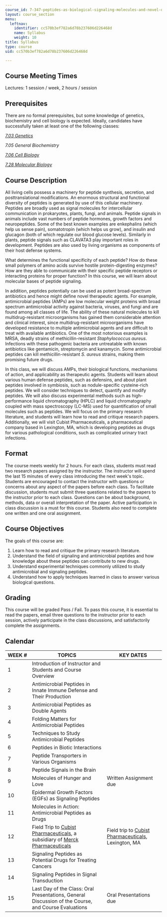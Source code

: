 ```yaml
---
course_id: 7-347-peptides-as-biological-signaling-molecules-and-novel-drugs-spring-2016
layout: course_section
menu:
  leftnav:
    identifier: cc570b3ef782a6d78b237606d226468d
    name: Syllabus
    weight: 10
title: Syllabus
type: course
uid: cc570b3ef782a6d78b237606d226468d

---
```


Course Meeting Times
--------------------

Lectures: 1 session / week, 2 hours / session

Prerequisites
-------------

There are no formal prerequisites, but some knowledge of genetics, biochemistry and cell biology is expected. Ideally, candidates have successfully taken at least one of the following classes:

[_7.03 Genetics_](/courses/7-03-genetics-fall-2004/)

_7.05 General Biochemistry_

[_7.06 Cell Biology_](/courses/7-06-cell-biology-spring-2007/)

[_7.28 Molecular Biology_](/courses/7-28-molecular-biology-spring-2005/)

Course Description
------------------

All living cells possess a machinery for peptide synthesis, secretion, and posttranslational modifications. An enormous structural and functional diversity of peptides is generated by use of this cellular machinery. Peptides are broadly used as signal molecules for intercellular communication in prokaryotes, plants, fungi, and animals. Peptide signals in animals include vast numbers of peptide hormones, growth factors and neuropeptides. Some of the best known examples are enkephalins (which help us sense pain), somatotropin (which helps us grow), and insulin and glucagon (both of which regulate our blood glucose levels). Similarly in plants, peptide signals such as CLAVATA3 play important roles in development. Peptides are also used by living organisms as components of their host defense systems.

What determines the functional specificity of each peptide? How do these small polymers of amino acids survive hostile protein-digesting enzymes? How are they able to communicate with their specific peptide receptors or interacting proteins for proper function? In this course, we will learn about molecular bases of peptide signaling.

In addition, peptides potentially can be used as potent broad-spectrum antibiotics and hence might define novel therapeutic agents. For example, antimicrobial peptides (AMPs) are low molecular weight proteins with broad spectrum antimicrobial activity against bacteria, viruses, and fungi and are found among all classes of life. The ability of these natural molecules to kill multidrug-resistant microorganisms has gained them considerable attention and clinical interest, since multidrug-resistant microorganisms have developed resistance to multiple antimicrobial agents and are difficult to treat with available antibiotics. One of the most notorious examples is MRSA, deadly strains of methicillin-resistant _Staphylococcus aureus_. Infections with these pathogenic bacteria are untreatable with known antibiotics like gentamicin, streptomycin and kanamycin. Some antimicrobial peptides can kill methicillin-resistant _S. aureus_ strains, making them promising future drugs.

In this class, we will discuss AMPs, their biological functions, mechanisms of action, and applicability as therapeutic agents. Students will learn about various human defense peptides, such as defensins, and about plant peptides involved in symbiosis, such as nodule-specific cysteine-rich peptides. We will consider techniques to detect, quantify and modify peptides. We will also discuss experimental methods such as high-performance liquid chromatography (HPLC) and liquid chromatography coupled with mass spectroscopy (LC-MS) used for quantification of small molecules such as peptides. We will focus on the primary research literature, and students will learn how to read and critique research papers. Additionally, we will visit Cubist Pharmaceuticals, a pharmaceutical company based in Lexington, MA, which is developing peptides as drugs for various pathological conditions, such as complicated urinary tract infections.

Format
------

The course meets weekly for 2 hours. For each class, students must read two research papers assigned by the instructor. The instructor will spend the last 15 minutes of every class introducing the next week's topic. Students are encouraged to contact the instructor with questions or concerns about any aspect of the papers before each class. To facilitate discussion, students must submit three questions related to the papers to the instructor prior to each class. Questions can be about background, methods, data or overall interpretation of the paper. Active participation in class discussion is a must for this course. Students also need to complete one written and one oral assignment.

Course Objectives
-----------------

The goals of this course are:

1.  Learn how to read and critique the primary research literature.
2.  Understand the field of signaling and antimicrobial peptides and how knowledge about these peptides can contribute to new drugs.
3.  Understand experimental techniques commonly utilized to study antimicrobial and signaling peptides.
4.  Understand how to apply techniques learned in class to answer various biological questions.

Grading
-------

This course will be graded Pass / Fail. To pass this course, it is essential to read the papers, email three questions to the instructor prior to each session, actively participate in the class discussions, and satisfactorily complete the assignments.

Calendar
--------

| WEEK # | TOPICS | KEY DATES |
| --- | --- | --- |
| 1 | Introduction of Instructor and Students and Course Overview | &nbsp; |
| 2 | Antimicrobial Peptides in Innate Immune Defense and Their Production | &nbsp; |
| 3 | Antimicrobial Peptides as Double Agents | &nbsp; |
| 4 | Folding Matters for Antimicrobial Peptides | &nbsp; |
| 5 | Techniques to Study Antimicrobial Peptides | &nbsp; |
| 6 | Peptides in Biotic Interactions | &nbsp; |
| 7 | Peptide Transporters in Various Organisms | &nbsp; |
| 8 | Peptide Signals in the Brain | &nbsp; |
| 9 | Molecules of Hunger and Love | Written Assignment due |
| 10 | Epidermal Growth Factors (EGFs) as Signaling Peptides | &nbsp; |
| 11 | Molecules in Action: Antimicrobial Peptides as Drugs | &nbsp; |
| 12 | Field Trip to [Cubist Pharmaceuticals](https://en.wikipedia.org/wiki/Cubist_Pharmaceuticals), a subsidiary of [Merck Pharmaceuticals](http://www.merck.com/index.html) | Field trip to [Cubist Pharmaceuticals](https://en.wikipedia.org/wiki/Cubist_Pharmaceuticals), Lexington, MA |
| 13 | Signaling Peptides as Potential Drugs for Treating Cancers | &nbsp; |
| 14 | Signaling Peptides in Signal Transduction | &nbsp; |
| 15 | Last Day of the Class: Oral Presentations, General Discussion of the Course, and Course Evaluations | Oral Presentations due